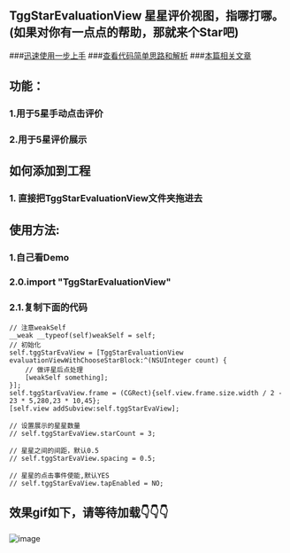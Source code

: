 ##  TggStarEvaluationView 星星评价视图，指哪打哪。(如果对你有一点点的帮助，那就来个Star吧)
###[迅速使用一步上手](http://www.jianshu.com/p/f05a08b6b612)
###[查看代码简单思路和解析](http://www.jianshu.com/p/f05a08b6b612)
###[本篇相关文章](http://www.jianshu.com/p/f05a08b6b612)
## 功能：
###  1.用于5星手动点击评价
###  2.用于5星评价展示
## 如何添加到工程
### 1. 直接把TggStarEvaluationView文件夹拖进去
## 使用方法:
### 1.自己看Demo
### 2.0.import "TggStarEvaluationView"
### 2.1.复制下面的代码
    // 注意weakSelf
    __weak __typeof(self)weakSelf = self;
    // 初始化
    self.tggStarEvaView = [TggStarEvaluationView evaluationViewWithChooseStarBlock:^(NSUInteger count) {
        // 做评星后点处理
        [weakSelf something];
    }];
    self.tggStarEvaView.frame = (CGRect){self.view.frame.size.width / 2 - 23 * 5,280,23 * 10,45};
    [self.view addSubview:self.tggStarEvaView];

    // 设置展示的星星数量
    // self.tggStarEvaView.starCount = 3;
    
    // 星星之间的间距，默认0.5
    // self.tggStarEvaView.spacing = 0.5;
    
    // 星星的点击事件使能,默认YES
    // self.tggStarEvaView.tapEnabled = NO;

## 效果gif如下，请等待加载👇👇👇
![image](https://github.com/BigBagFind/TggStarEvaluationViewDemo/raw/master/ScreenShots/starViewAnimation.gif)


    
